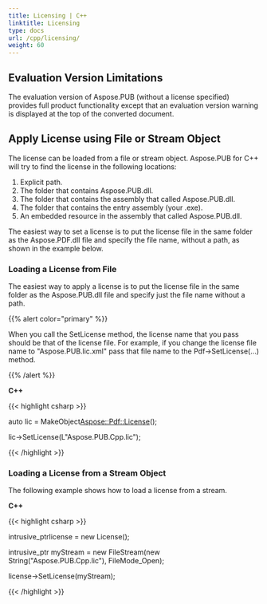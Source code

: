```yaml
---
title: Licensing | C++
linktitle: Licensing
type: docs
url: /cpp/licensing/
weight: 60
---
```


## **Evaluation Version Limitations**


The evaluation version of Aspose.PUB (without a license specified) provides full product functionality except that an evaluation version warning is displayed at the top of the converted document.
## **Apply License using File or Stream Object**
The license can be loaded from a file or stream object. Aspose.PUB for C++ will try to find the license in the following locations:

1. Explicit path.
1. The folder that contains Aspose.PUB.dll.
1. The folder that contains the assembly that called Aspose.PUB.dll.
1. The folder that contains the entry assembly (your .exe).
1. An embedded resource in the assembly that called Aspose.PUB.dll.

The easiest way to set a license is to put the license file in the same folder as the Aspose.PDF.dll file and specify the file name, without a path, as shown in the example below.
### **Loading a License from File**
The easiest way to apply a license is to put the license file in the same folder as the Aspose.PUB.dll file and specify just the file name without a path.

{{% alert color="primary" %}} 

When you call the SetLicense method, the license name that you pass should be that of the license file. For example, if you change the license file name to "Aspose.PUB.lic.xml" pass that file name to the Pdf->SetLicense(…) method.

{{% /alert %}} 

**C++**

{{< highlight csharp >}}

 auto lic = MakeObject<Aspose::Pdf::License>();

lic->SetLicense(L"Aspose.PUB.Cpp.lic");

{{< /highlight >}}
### **Loading a License from a Stream Object**
The following example shows how to load a license from a stream.

**C++**

{{< highlight csharp >}}

 intrusive_ptr<License>license = new License();

intrusive_ptr<FileStream> myStream = new FileStream(new String("Aspose.PUB.Cpp.lic"), FileMode_Open);

license->SetLicense(myStream);

{{< /highlight >}}
